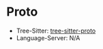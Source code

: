 # Proto

- Tree-Sitter: [tree-sitter-proto](https://github.com/rewinfrey/tree-sitter-proto)
- Language-Server: N/A
